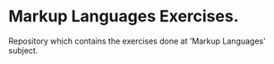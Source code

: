 # Markup Languages Exercises.
Repository which contains the exercises done at 'Markup Languages' subject.

